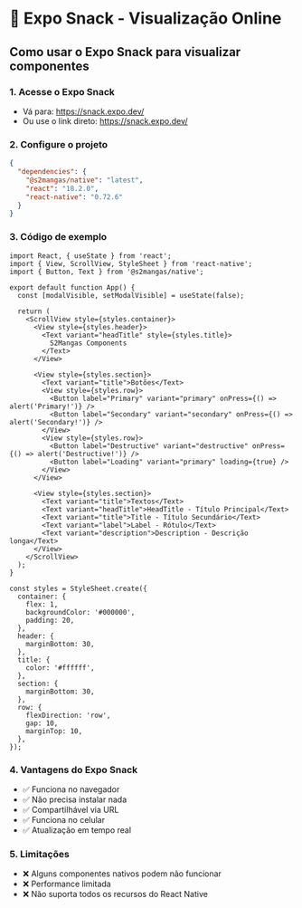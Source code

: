 # 🎨 Expo Snack - Visualização Online

## Como usar o Expo Snack para visualizar componentes

### 1. **Acesse o Expo Snack**
- Vá para: https://snack.expo.dev/
- Ou use o link direto: https://snack.expo.dev/

### 2. **Configure o projeto**
```json
{
  "dependencies": {
    "@s2mangas/native": "latest",
    "react": "18.2.0",
    "react-native": "0.72.6"
  }
}
```

### 3. **Código de exemplo**
```tsx
import React, { useState } from 'react';
import { View, ScrollView, StyleSheet } from 'react-native';
import { Button, Text } from '@s2mangas/native';

export default function App() {
  const [modalVisible, setModalVisible] = useState(false);

  return (
    <ScrollView style={styles.container}>
      <View style={styles.header}>
        <Text variant="headTitle" style={styles.title}>
          S2Mangas Components
        </Text>
      </View>

      <View style={styles.section}>
        <Text variant="title">Botões</Text>
        <View style={styles.row}>
          <Button label="Primary" variant="primary" onPress={() => alert('Primary!')} />
          <Button label="Secondary" variant="secondary" onPress={() => alert('Secondary!')} />
        </View>
        <View style={styles.row}>
          <Button label="Destructive" variant="destructive" onPress={() => alert('Destructive!')} />
          <Button label="Loading" variant="primary" loading={true} />
        </View>
      </View>

      <View style={styles.section}>
        <Text variant="title">Textos</Text>
        <Text variant="headTitle">HeadTitle - Título Principal</Text>
        <Text variant="title">Title - Título Secundário</Text>
        <Text variant="label">Label - Rótulo</Text>
        <Text variant="description">Description - Descrição longa</Text>
      </View>
    </ScrollView>
  );
}

const styles = StyleSheet.create({
  container: {
    flex: 1,
    backgroundColor: '#000000',
    padding: 20,
  },
  header: {
    marginBottom: 30,
  },
  title: {
    color: '#ffffff',
  },
  section: {
    marginBottom: 30,
  },
  row: {
    flexDirection: 'row',
    gap: 10,
    marginTop: 10,
  },
});
```

### 4. **Vantagens do Expo Snack**
- ✅ Funciona no navegador
- ✅ Não precisa instalar nada
- ✅ Compartilhável via URL
- ✅ Funciona no celular
- ✅ Atualização em tempo real

### 5. **Limitações**
- ❌ Alguns componentes nativos podem não funcionar
- ❌ Performance limitada
- ❌ Não suporta todos os recursos do React Native
